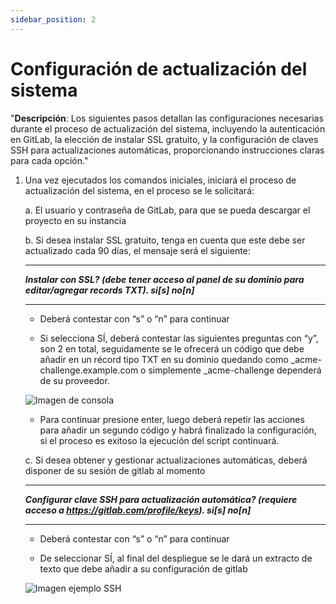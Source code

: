 ```yaml
---
sidebar_position: 2
---
```


# Configuración de actualización del sistema

"**Descripción**: Los siguientes pasos detallan las configuraciones necesarias durante el proceso de actualización del sistema, incluyendo la autenticación en GitLab, la elección de instalar SSL gratuito, y la configuración de claves SSH para actualizaciones automáticas, proporcionando instrucciones claras para cada opción."

1) Una vez ejecutados los comandos iniciales, iniciará el proceso de actualización del sistema, en el proceso se le solicitará:

	a.  El usuario y contraseña de GitLab, para que se pueda descargar el proyecto en su instancia
	    
	b.  Si desea instalar SSL gratuito, tenga en cuenta que este debe ser actualizado cada 90 días, el mensaje será el siguiente:
	  
	 ___
	***Instalar con SSL? (debe tener acceso al panel de su dominio para editar/agregar records TXT). si[s] no[n]***
	___

	* Deberá contestar con “s” o “n” para continuar
	    
	* Si selecciona SÍ, deberá contestar las siguientes preguntas con “y”, son 2 en total, seguidamente se le ofrecerá un código que debe añadir en un récord tipo TXT en su dominio quedando como _acme-challenge.example.com o simplemente _acme-challenge dependerá de su proveedor.

    ![Imagen de consola](https://lh7-us.googleusercontent.com/4ui6FDppQIcQ88Y1S3F9tR9sDf8buSrCpA-3YLSM8_aPOqyQdmwnfz9I9F8iBjYh44BVXuTDCmsSox_72143r6SulxxG0E-B53HAPy6QXNxyTNXCtpQo6W4_q6wIFmthLTdhaggubHh27e5X_VJ4Hw)

    * Para continuar presione enter, luego deberá repetir las acciones para añadir un segundo código y habrá finalizado la configuración, si el proceso es exitoso la ejecución del script continuará.
	
	c.  Si desea obtener y gestionar actualizaciones automáticas, deberá disponer de su sesión de gitlab al momento
	 ___
	***Configurar clave SSH para actualización automática? (requiere acceso a https://gitlab.com/profile/keys). si[s] no[n]***
	___


	* Deberá contestar con “s” o “n” para continuar
	    
	* De seleccionar SÍ, al final del despliegue se le dará un extracto de texto que debe añadir a su configuración de gitlab

    ![Imagen ejemplo SSH](https://lh7-us.googleusercontent.com/1qcbS_8nsa7z1EmRUwFz50aJL0KtigqcN0J9IqgxAMXckgIN6YsoD0Cfi7tBhjRAH70C8zOo9U9vtWQqqmyKauRcYoAQYYMDU_K-QZE_v8zlxG5b_zwaYtQF62H8wPBYiL1ADhy2D7cIpOZns8P0YQ)